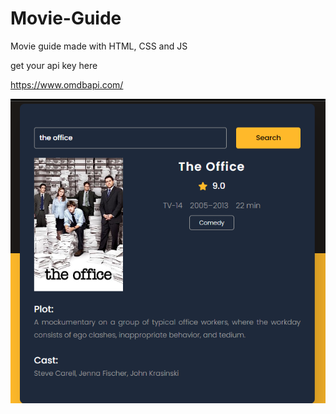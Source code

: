 # Movie-Guide
Movie guide made with HTML, CSS and JS

get your api key here 

https://www.omdbapi.com/

<img src="screenshot.png.png">
